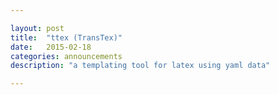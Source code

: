 ```yaml
---

layout: post
title:  "ttex (TransTex)"
date:   2015-02-18
categories: announcements 
description: "a templating tool for latex using yaml data"

---
```







